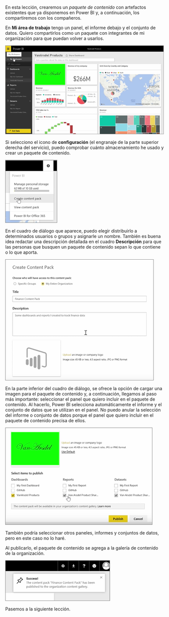 En esta lección, crearemos un *paquete de contenido* con artefactos existentes que ya disponemos en Power BI y, a continuación, los compartiremos con los compañeros. 

En **Mi área de trabajo** tengo un panel, el informe debajo y el conjunto de datos. Quiero compartirlos como un paquete con integrantes de mi organización para que puedan volver a usarlos.

![Uso compartido y colaboración en Power BI](./media/6-2-create-content-packs/pbi_learn06_02myworkspacenohilite.png)

Si selecciono el icono de **configuración** (el engranaje de la parte superior derecha del servicio), puedo comprobar cuánto almacenamiento he usado y crear un paquete de contenido.

![Uso compartido y colaboración en Power BI](./media/6-2-create-content-packs/pbi_learn06_02options.png)

En el cuadro de diálogo que aparece, puedo elegir distribuirlo a determinados usuarios o grupos y asignarle un nombre. También es buena idea redactar una descripción detallada en el cuadro **Descripción** para que las personas que busquen un paquete de contenido sepan lo que contiene o lo que aporta.

![Uso compartido y colaboración en Power BI](./media/6-2-create-content-packs/pbi_learn06_02create_contpktop.png)

En la parte inferior del cuadro de diálogo, se ofrece la opción de cargar una imagen para el paquete de contenido y, a continuación, llegamos al paso más importante: seleccionar el panel que quiero incluir en el paquete de contenido. Al hacerlo, Power BI selecciona automáticamente el informe y el conjunto de datos que se utilizan en el panel. No puedo anular la selección del informe o conjunto de datos porque el panel que quiero incluir en el paquete de contenido precisa de ellos.

![Uso compartido y colaboración en Power BI](./media/6-2-create-content-packs/pbi_learn06_02create_contpk2ndhalf.png)

También podría seleccionar otros paneles, informes y conjuntos de datos, pero en este caso no lo haré.

Al publicarlo, el paquete de contenido se agrega a la galería de contenido de la organización.

![Uso compartido y colaboración en Power BI](./media/6-2-create-content-packs/pbi_learn06_02contpksuccess.png)

Pasemos a la siguiente lección.

